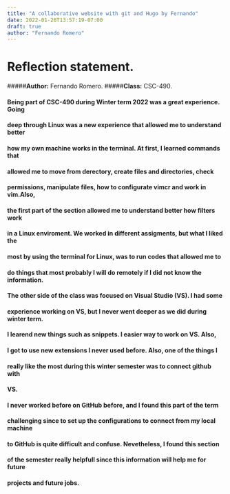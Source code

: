 ```yaml
---
title: "A collaborative website with git and Hugo by Fernando"
date: 2022-01-26T13:57:19-07:00
draft: true
author: "Fernando Romero"
---
```

# Reflection statement.
#####**Author:** Fernando Romero.
#####**Class:** CSC-490.

#### Being part of CSC-490 during Winter term 2022 was a great experience. Going
#### deep through Linux was a new experience that allowed me to understand better
#### how my own machine works in the terminal. At first, I learned commands that 
#### allowed me to move from derectory, create files and directories, check 
#### permissions, manipulate files, how to configurate vimcr and work in vim.Also,
#### the first part of the section allowed me to understand better how filters work 
#### in a Linux enviroment. We worked in different assigments, but what I liked the
#### most by using the terminal for Linux, was to run codes that allowed me to 
#### do things that most probably I will do remotely if I did not know the information.
####
#### The other side of the class was focused on Visual Studio (VS). I had some
#### experience working on VS, but I never went deeper as we did during winter term.
#### I learend new things such as snippets. I easier way to work on VS. Also,
#### I got to use new extensions I never used before. Also, one of the things I
#### really like the most during this winter semester was to connect github with
#### VS.
#### 
#### I never worked before on GitHub before, and I found this part of the term
#### challenging since to set up the configurations to connect from my local machine
#### to GitHub is quite difficult and confuse. Nevetheless, I found this section
#### of the semester really helpfull since this information will help me for future 
#### projects and future jobs.


